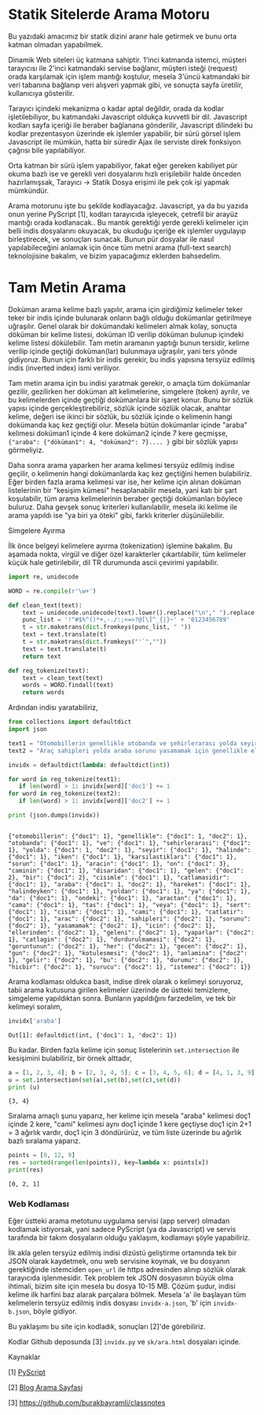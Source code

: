 # Statik Sitelerde Arama Motoru

Bu yazıdaki amacımız bir statik dizini aranır hale getirmek ve bunu
orta katman olmadan yapabilmek.

Dinamik Web siteleri üç katmana sahiptir. 1'inci katmanda istemci,
müşteri tarayıcısı ile 2'inci katmandaki servise bağlanır, müşteri
isteği (request) orada karşılamak için işlem mantığı koştulur, mesela
3'üncü katmandaki bir veri tabanına bağlanıp veri alışveri yapmak
gibi, ve sonuçta sayfa üretilir, kullanıcıya gösterilir.

Tarayıcı içindeki mekanizma o kadar aptal değildir, orada da kodlar
işletilebiliyor, bu katmandaki Javascript oldukça kuvvetli bir
dil. Javascript kodları sayfa içeriği ile beraber bağlanana
gönderilir, Javascript dilindeki bu kodlar prezentasyon üzerinde ek
işlemler yapabilir, bir sürü görsel işlem Javascript ile mümkün, hatta
bir süredir Ajax ile serviste direk fonksiyon çağrısı bile
yapılabiliyor.

Orta katman bir sürü işlem yapabiliyor, fakat eğer gereken kabiliyet
pür okuma bazlı ise ve gerekli veri dosyalarını hızlı erişilebilir
halde önceden hazırlamışsak, Tarayıcı -> Statik Dosya erişimi ile pek
çok işi yapmak mümkündür.

Arama motorunu işte bu şekilde kodlayacağız. Javascript, ya da bu
yazıda onun yerine PyScript [1], kodları tarayıcıda işleyecek,
çetrefil bir arayüz mantığı orada kodlanacak.. Bu mantık gerektiği
yerde gerekli kelimeler için belli indis dosyalarını okuyacak, bu
okuduğu içeriğe ek işlemler uygulayıp birleştirecek, ve sonuçları
sunacak. Bunun pür dosyalar ile nasıl yapılabileceğini anlamak için
önce tüm metni arama (full-text search) teknolojisine bakalım, ve
bizim yapacağımız eklerden bahsedelim.

# Tam Metin Arama

Doküman arama kelime bazlı yapılır, arama için girdiğimiz kelimeler
teker teker bir indis içinde bulunarak onların bağlı olduğu dokümanlar
getirilmeye uğraşılır. Genel olarak bir dokümandaki kelimeleri almak
kolay, sonuçta döküman bir kelime listesi, doküman ID verilip döküman
bulunup içindeki kelime listesi dökülebilir. Tam metin aramanın
yaptığı bunun tersidir, kelime verilip içinde geçtiği doküman(lar)
bulunmaya uğraşılır, yani ters yönde gidiyoruz. Bunun için farklı bir
indis gerekir, bu indis yapısına tersyüz edilmiş indis (inverted
index) ismi veriliyor.

Tam metin arama için bu indisi yaratmak gerekir, o amaçla tüm
dokümanlar gezilir, gezilirken her doküman alt kelimelerine, simgelere
(token) ayrılır, ve bu kelimelerden içinde geçtiği dokümanlara bir
işaret konur. Bunu bir sözlük yapısı içinde gerçekleştirebiliriz,
sözlük içinde sözlük olacak, anahtar kelime, değeri ise ikinci bir
sözlük, bu sözlük içinde o kelimenin hangi dokümanda kaç kez geçtiği
olur. Mesela bütün dokümanlar içinde "araba" kelimesi doküman1
içinde 4 kere doküman2 içinde 7 kere geçmişse, `{"araba": {"döküman1":
4, "doküman2": 7}.... }` gibi bir sözlük yapısı görmeliyiz.

Daha sonra arama yaparken her arama kelimesi tersyüz edilmiş indise
geçilir, o kelimenin hangi dokümanlarda kaç kez geçtiğini hemen
bulabiliriz. Eğer birden fazla arama kelimesi var ise, her kelime için
alınan doküman listelerinin bir "kesişim kümesi" hesaplanabilir
mesela, yani katı bir şart koşulabilir, tüm arama kelimelerinin
beraber geçtiği dokümanları böylece buluruz. Daha gevşek sonuç
kriterleri kullanılabilir, mesela iki kelime ile arama yapıldı ise
"ya biri ya öteki" gibi, farklı kriterler düşünülebilir.

Simgelere Ayırma

İlk önce belgeyi kelimelere ayırma (tokenization) işlemine bakalım. Bu
aşamada nokta, virgül ve diğer özel karakterler çıkartılabilir, tüm kelimeler
küçük hale getirilebilir, dil TR durumunda ascii çevirimi yapılabilir.

```python
import re, unidecode

WORD = re.compile(r'\w+')

def clean_text(text):
    text = unidecode.unidecode(text).lower().replace("\n"," ").replace("\r"," ")
    punc_list = '!"#$%^()*+,-./:;<=>?@[\]^_{|}~' + '0123456789'
    t = str.maketrans(dict.fromkeys(punc_list, " "))
    text = text.translate(t)
    t = str.maketrans(dict.fromkeys("'`",""))
    text = text.translate(t)
    return text

def reg_tokenize(text):
    text = clean_text(text)
    words = WORD.findall(text)
    return words
```

Ardından indisı yaratabiliriz,

```python
from collections import defaultdict
import json

text1 = "Otomobillerin genellikle otobanda ve şehirlerarası yolda seyir halinde iken karşılaştıkları sorun aracın ön camının dışarıdan gelen bir cisimle çatlamasıdır. Araba hareket halindeyken yoldan ya da öndeki araçtan ön cama gelen taş veya sert bir cisim ön camı çatlatır"
text2 = "Araç sahipleri yolda araba sorunu yasamamak için genellikle ellerinden geleni yaparlar. Çatlağın durdurulmaması görüntünün her geçen gün kötüleşmesi anlamına gelir. Bu durumu hiçbir sürücü istemez."

invidx = defaultdict(lambda: defaultdict(int))

for word in reg_tokenize(text1):
   if len(word) > 1: invidx[word]['doc1'] += 1
for word in reg_tokenize(text2):
   if len(word) > 1: invidx[word]['doc2'] += 1

print (json.dumps(invidx)) 
```

```text

{"otomobillerin": {"doc1": 1}, "genellikle": {"doc1": 1, "doc2": 1},
"otobanda": {"doc1": 1}, "ve": {"doc1": 1}, "sehirlerarasi": {"doc1":
1}, "yolda": {"doc1": 1, "doc2": 1}, "seyir": {"doc1": 1}, "halinde":
{"doc1": 1}, "iken": {"doc1": 1}, "karsilastiklari": {"doc1": 1},
"sorun": {"doc1": 1}, "aracin": {"doc1": 1}, "on": {"doc1": 3},
"caminin": {"doc1": 1}, "disaridan": {"doc1": 1}, "gelen": {"doc1":
2}, "bir": {"doc1": 2}, "cisimle": {"doc1": 1}, "catlamasidir":
{"doc1": 1}, "araba": {"doc1": 1, "doc2": 1}, "hareket": {"doc1": 1},
"halindeyken": {"doc1": 1}, "yoldan": {"doc1": 1}, "ya": {"doc1": 1},
"da": {"doc1": 1}, "ondeki": {"doc1": 1}, "aractan": {"doc1": 1},
"cama": {"doc1": 1}, "tas": {"doc1": 1}, "veya": {"doc1": 1}, "sert":
{"doc1": 1}, "cisim": {"doc1": 1}, "cami": {"doc1": 1}, "catlatir":
{"doc1": 1}, "arac": {"doc2": 1}, "sahipleri": {"doc2": 1}, "sorunu":
{"doc2": 1}, "yasamamak": {"doc2": 1}, "icin": {"doc2": 1},
"ellerinden": {"doc2": 1}, "geleni": {"doc2": 1}, "yaparlar": {"doc2":
1}, "catlagin": {"doc2": 1}, "durdurulmamasi": {"doc2": 1},
"goruntunun": {"doc2": 1}, "her": {"doc2": 1}, "gecen": {"doc2": 1},
"gun": {"doc2": 1}, "kotulesmesi": {"doc2": 1}, "anlamina": {"doc2":
1}, "gelir": {"doc2": 1}, "bu": {"doc2": 1}, "durumu": {"doc2": 1},
"hicbir": {"doc2": 1}, "surucu": {"doc2": 1}, "istemez": {"doc2": 1}}

```

Arama kodlaması oldukca basit, indise direk olarak o kelimeyi
soruyoruz, tabii arama kutusuna girilen kelimeler üzerinde de üstteki
temizleme, simgeleme yapıldıktan sonra. Bunların yapıldığını
farzedelim, ve tek bir kelimeyi soralım,

```python
invidx['araba']
```

```text
Out[1]: defaultdict(int, {'doc1': 1, 'doc2': 1})
```

Bu kadar. Birden fazla kelime için sonuç listelerinin `set.ıntersection` ile
kesişimini bulabiliriz, bir örnek alttadır,

```python
a = [1, 2, 3, 4]; b = [2, 3, 4, 5]; c = [3, 4, 5, 6]; d = [4, 1, 3, 9]
u = set.intersection(set(a),set(b),set(c),set(d))
print (u)
```

```text
{3, 4}
```

Sıralama amaçlı şunu yaparız, her kelime için mesela "araba" kelimesi
doç1 içinde 2 kere, "cami" kelimesi aynı doç1 içinde 1 kere geçtiyse
doç1 için 2+1 = 3 ağırlık vardır, doç1 için 3 döndürürüz, ve tüm liste
üzerinde bu ağırlık bazlı sıralama yaparız.

```python
points = [0, 12, 9]
res = sorted(range(len(points)), key=lambda x: points[x])
print(res)
```

```text
[0, 2, 1]
```

### Web Kodlaması

Eğer üstteki arama metotunu uygulama servisi (app server) olmadan
kodlamak istiyorsak, yani sadece PyScript (ya da Javascript) ve servis
tarafında bir takım dosyaların olduğu yaklaşım, kodlamayı şöyle
yapabiliriz.

İlk akla gelen tersyüz edilmiş indisi dizüstü geliştirme ortamında tek
bir JSON olarak kaydetmek, onu web servisine koymak, ve bu dosyanın
gerektiğinde istemciden `open_url` ile https adresinden alınıp sözlük
olarak tarayıcıda işlenmesidir. Tek problem tek JSON dosyasının büyük
olma ihtimali, bizim site için mesela bu dosya 10-15 MB. Çözüm şudur,
indisi kelime ilk harfini baz alarak parçalara bölmek. Mesela 'a' ile
başlayan tüm kelimelerin tersyüz edilmiş indis dosyası
`invidx-a.json`, 'b' için `invidx-b.json`, böyle gidiyor.

Bu yaklaşımı bu site için kodladık, sonuçları [2]'de görebiliriz.

Kodlar Github deposunda [3] `invidx.py` ve `sk/ara.html` dosyaları
içinde.


Kaynaklar

[1] <a href="pyscript.html">PyScript</a>

[2] <a href="">Blog Arama Sayfasi</a>

[3] https://github.com/burakbayramli/classnotes

